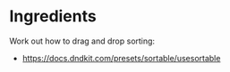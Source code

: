 # Ingredients

Work out how to drag and drop sorting:
- https://docs.dndkit.com/presets/sortable/usesortable